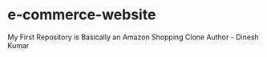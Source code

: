 # e-commerce-website
My First Repository is Basically an Amazon Shopping Clone
Author - Dinesh Kumar
